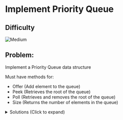# Implement Priority Queue

## Difficulty

<!-- choose one -->

![Medium](https://img.shields.io/badge/medium-ef6c00?style=for-the-badge&logoColor=white)

## Problem:

Implement a Priority Queue data structure

Must have methods for:

- Offer (Add element to the queue)
- Peek (Retrieves the root of the queue)
- Poll (Retrieves and removes the root of the queue)
- Size (Returns the number of elements in the queue)

<details>
  <summary>Solutions (Click to expand)</summary>

### Explanation

We will create class that acts as a wrapper for an array list.

Size:
`size()` will return the current length of the list

Peek:
`peek()` will return the first element of the list. If the list is empty the method will return null/undefined

Poll:
`poll()` will "pop" the first element of the list and swap it with the last. The last element will be removed from the list. We will then call `heapifyDown()`. For as long as there is a left child (calculated by `i * 2 + 1`) we will compare the values of the left and right child (if it exists) and get the smaller of the two. The parent element will be swapped with the smaller of the two children and the operation will continue down the tree. If the parent is smaller than the smallest of the two, the parent is in the right place and we can end the operation.

Offer:
`offer(element)` will push given element to the end of the list and `heapifyUp()` will be called. The elements will be compared with its parent (calculated by `(i - 1) / 2` Math.floor to truncate with JavaScript). If the current element is smaller than its parent the two will swap. The operations will continue we reach the root or the parent element is smaller than the current element.

- [JavaScript](./priority-queue.js)
- [TypeScript](./priority-queue.ts)
- [Java](./priority-queue.java)
- [Go](./priority-queue.go)
</details>
